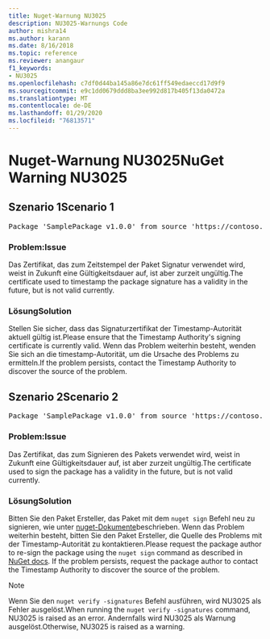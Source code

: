 ```yaml
---
title: Nuget-Warnung NU3025
description: NU3025-Warnungs Code
author: mishra14
ms.author: karann
ms.date: 8/16/2018
ms.topic: reference
ms.reviewer: anangaur
f1_keywords:
- NU3025
ms.openlocfilehash: c7df0d44ba145a86e7dc61ff549edaeccd17d9f9
ms.sourcegitcommit: e9c1dd0679ddd8ba3ee992d817b405f13da0472a
ms.translationtype: MT
ms.contentlocale: de-DE
ms.lasthandoff: 01/29/2020
ms.locfileid: "76813571"
---
```

# <a name="nuget-warning-nu3025"></a><span data-ttu-id="7ea54-103">Nuget-Warnung NU3025</span><span class="sxs-lookup"><span data-stu-id="7ea54-103">NuGet Warning NU3025</span></span>

## <a name="scenario-1"></a><span data-ttu-id="7ea54-104">Szenario 1</span><span class="sxs-lookup"><span data-stu-id="7ea54-104">Scenario 1</span></span>

<pre>Package 'SamplePackage v1.0.0' from source 'https://contoso.com/index.json': The timestamp signing certificate is not yet valid.</pre>

### <a name="issue"></a><span data-ttu-id="7ea54-105">Problem:</span><span class="sxs-lookup"><span data-stu-id="7ea54-105">Issue</span></span>

<span data-ttu-id="7ea54-106">Das Zertifikat, das zum Zeitstempel der Paket Signatur verwendet wird, weist in Zukunft eine Gültigkeitsdauer auf, ist aber zurzeit ungültig.</span><span class="sxs-lookup"><span data-stu-id="7ea54-106">The certificate used to timestamp the package signature has a validity in the future, but is not valid currently.</span></span>


### <a name="solution"></a><span data-ttu-id="7ea54-107">Lösung</span><span class="sxs-lookup"><span data-stu-id="7ea54-107">Solution</span></span>

<span data-ttu-id="7ea54-108">Stellen Sie sicher, dass das Signaturzertifikat der Timestamp-Autorität aktuell gültig ist.</span><span class="sxs-lookup"><span data-stu-id="7ea54-108">Please ensure that the Timestamp Authority's signing certificate is currently valid.</span></span> <span data-ttu-id="7ea54-109">Wenn das Problem weiterhin besteht, wenden Sie sich an die timestamp-Autorität, um die Ursache des Problems zu ermitteln.</span><span class="sxs-lookup"><span data-stu-id="7ea54-109">If the problem persists, contact the Timestamp Authority to discover the source of the problem.</span></span>



## <a name="scenario-2"></a><span data-ttu-id="7ea54-110">Szenario 2</span><span class="sxs-lookup"><span data-stu-id="7ea54-110">Scenario 2</span></span>

<pre>Package 'SamplePackage v1.0.0' from source 'https://contoso.com/index.json': The primary signature's timestamp signing certificate is not yet valid.</pre>

### <a name="issue"></a><span data-ttu-id="7ea54-111">Problem:</span><span class="sxs-lookup"><span data-stu-id="7ea54-111">Issue</span></span>

<span data-ttu-id="7ea54-112">Das Zertifikat, das zum Signieren des Pakets verwendet wird, weist in Zukunft eine Gültigkeitsdauer auf, ist aber zurzeit ungültig.</span><span class="sxs-lookup"><span data-stu-id="7ea54-112">The certificate used to sign the package has a validity in the future, but is not valid currently.</span></span>


### <a name="solution"></a><span data-ttu-id="7ea54-113">Lösung</span><span class="sxs-lookup"><span data-stu-id="7ea54-113">Solution</span></span>

<span data-ttu-id="7ea54-114">Bitten Sie den Paket Ersteller, das Paket mit dem `nuget sign` Befehl neu zu signieren, wie unter [nuget-Dokumente](../../create-packages/sign-a-package.md)beschrieben. Wenn das Problem weiterhin besteht, bitten Sie den Paket Ersteller, die Quelle des Problems mit der Timestamp-Autorität zu kontaktieren.</span><span class="sxs-lookup"><span data-stu-id="7ea54-114">Please request the package author to re-sign the package using the `nuget sign` command as described in [NuGet docs](../../create-packages/sign-a-package.md). If the problem persists, request the package author to contact the Timestamp Authority to discover the source of the problem.</span></span>


> [!Note]
> <span data-ttu-id="7ea54-115">Wenn Sie den `nuget verify -signatures` Befehl ausführen, wird NU3025 als Fehler ausgelöst.</span><span class="sxs-lookup"><span data-stu-id="7ea54-115">When running the `nuget verify -signatures` command, NU3025 is raised as an error.</span></span> <span data-ttu-id="7ea54-116">Andernfalls wird NU3025 als Warnung ausgelöst.</span><span class="sxs-lookup"><span data-stu-id="7ea54-116">Otherwise, NU3025 is raised as a warning.</span></span>
